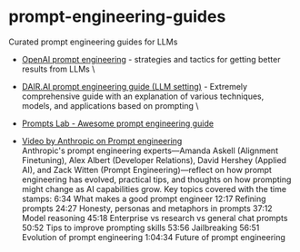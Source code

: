 # prompt-engineering-guides
Curated prompt engineering guides for LLMs

- [OpenAI prompt engineering](https://platform.openai.com/docs/guides/prompt-engineering) - strategies and tactics for getting better results from LLMs \
- [DAIR.AI prompt engineering guide (LLM setting)](https://www.promptingguide.ai/) - Extremely comprehensive guide with an explanation of various techniques, models, and applications based on prompting \
- [Prompts Lab - Awesome prompt engineering guide](https://github.com/promptslab/Awesome-Prompt-Engineering)

- [Video by Anthropic on Prompt engineering](https://www.youtube.com/watch?v=T9aRN5JkmL8) \
  Anthropic's prompt engineering experts—Amanda Askell (Alignment Finetuning), Alex Albert (Developer Relations), David Hershey (Applied AI), and Zack Witten (Prompt Engineering)—reflect on how prompt engineering has evolved, practical tips, and thoughts on how prompting might change as AI capabilities grow.
  Key topics covered with the time stamps:
  6:34 What makes a good prompt engineer
  12:17 Refining prompts
  24:27 Honesty, personas and metaphors in prompts
  37:12 Model reasoning
  45:18 Enterprise vs research vs general chat prompts
  50:52 Tips to improve prompting skills
  53:56 Jailbreaking
  56:51 Evolution of prompt engineering
  1:04:34 Future of prompt engineering
